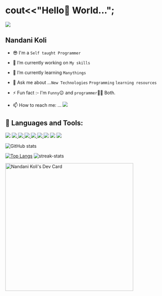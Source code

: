 # cout<<"Hello:wave: World...";
<img src="https://github.com/Ayush7614/Ayush7614/raw/main/Hello.gif">

## Nandani Koli

- :sunglasses: I'm a `Self taught Programmer`

- 🔭 I’m currently working on `My skills`

- 🌱 I’m currently learning `Manythings`

- 💬 Ask me about ...`New Technologies` `Programming` `learning resources`

- ⚡ Fun fact :-  I'm `Funny`:wink: and `programmer`:woman_technologist: Both.

- 📫 How to reach me: ...
    <a href = "https://www.linkedin.com/in/nandani-koli-43197420b/"><img src="https://img.icons8.com/fluent/48/000000/linkedin.png"/></a>
    

## 🚀 Languages and Tools:


<p align="left"> 
    <a href ="https://www.cplusplus.com/"><img src="https://img.icons8.com/color/48/000000/c-plus-plus-logo.png"/></a>
    <a href="https://www.java.com" target="_blank"> <img src="https://img.icons8.com/color/48/000000/java-coffee-cup-logo.png"/> </a>
<!--     <a href="https://reactjs.org/" target="_blank"> <img src="https://img.icons8.com/color/48/000000/react-native.png"/> </a>
    <a href="https://spring.io/projects/spring-boot" target="_blank"> <img src="https://img.icons8.com/color/48/000000/spring-logo.png"/> </a>  -->
    <a href="https://developer.mozilla.org/en-US/docs/Web/JavaScript" target="_blank"> <img src="https://img.icons8.com/color/48/000000/javascript.png"/> </a> 
    <a href="https://www.w3.org/html/" target="_blank"> <img src="https://img.icons8.com/color/48/000000/html-5.png"/> </a> 
    <a href="https://www.w3schools.com/css/" target="_blank"> <img src="https://img.icons8.com/color/48/000000/css3.png"/> </a> 
    <a href="https://getbootstrap.com" target="_blank"> <img src="https://img.icons8.com/color/48/000000/bootstrap.png"/> </a> 
<!--     <a href="https://www.python.org" target="_blank"> <img src="https://img.icons8.com/color/48/000000/python.png"/> </a> 
    <a style="padding-right:8px;" href="https://nodejs.org" target="_blank"> <img src="https://img.icons8.com/color/48/000000/nodejs.png"/> </a> 
    <a style="padding-right:8px;" href="https://www.mysql.com/" target="_blank"> <img src="https://img.icons8.com/fluent/50/000000/mysql-logo.png"/> </a>
    <a href="https://www.mongodb.com/" target="_blank"> <img src="https://raw.githubusercontent.com/devicons/devicon/master/icons/mongodb/mongodb-original-wordmark.svg" alt="mongodb" width="48" height="48"/> </a> 
    <a href="https://firebase.google.com/" target="_blank"> <img src="https://img.icons8.com/color/48/000000/firebase.png"/> </a> 
    <a href="https://postman.com" target="_blank"> <img src="https://www.vectorlogo.zone/logos/getpostman/getpostman-icon.svg" alt="postman" width="45" height="45"/> </a>  
-->
  <a href =" "><img src="https://img.icons8.com/fluency/80/000000/mysql-logo.png"/></a>
  <a href ="" ><img src="https://img.icons8.com/officel/80/000000/php-logo.png"/></a>
    <a href="https://git-scm.com/" target="_blank"> <img src="https://img.icons8.com/color/48/000000/git.png"/> </a>  
</p>


![GitHub stats](https://github-readme-stats.vercel.app/api?username=Nandani-koli&show_icons=true&theme=radical)

[![Top Langs](https://github-readme-stats.vercel.app/api/top-langs/?username=Nandani-koli&layout=compact)](https://github.com/Nandani-koli/github-readme-stats) ![streak-stats](https://github-readme-streak-stats.herokuapp.com/?user=Nandani-koli&)

<a href="https://app.daily.dev/nandanikoli"><img src="https://api.daily.dev/devcards/b7177b0409bc498ab02d1aa9aff7a128.png?r=4yj" width="400" alt="Nandani Koli's Dev Card"/></a>
